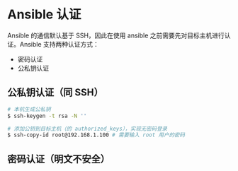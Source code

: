 # Ansible 认证

Ansible 的通信默认基于 SSH，因此在使用 ansible 之前需要先对目标主机进行认证。Ansible 支持两种认证方式：

* 密码认证
* 公私钥认证

## 公私钥认证（同 SSH）

```sh
# 本机生成公私钥
$ ssh-keygen -t rsa -N ''

# 添加公钥到目标主机（的 authorized_keys），实现无密码登录
$ ssh-copy-id root@192.168.1.100 # 需要输入 root 用户的密码
```

## 密码认证（明文不安全）
